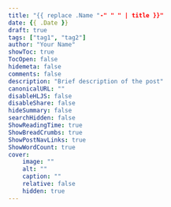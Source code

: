 ```yaml
---
title: "{{ replace .Name "-" " " | title }}"
date: {{ .Date }}
draft: true
tags: ["tag1", "tag2"]
author: "Your Name"
showToc: true
TocOpen: false
hidemeta: false
comments: false
description: "Brief description of the post"
canonicalURL: ""
disableHLJS: false
disableShare: false
hideSummary: false
searchHidden: false
ShowReadingTime: true
ShowBreadCrumbs: true
ShowPostNavLinks: true
ShowWordCount: true
cover:
    image: ""
    alt: ""
    caption: ""
    relative: false
    hidden: true
---
```

